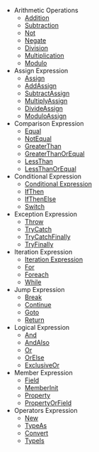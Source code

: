 - Arithmetic Operations
   - [Addition](arithmetic-operations/addition.md)
   - [Subtraction](arithmetic-operations/subtraction.md)
   - [Not](arithmetic-operations/not.md)
   - [Negate](arithmetic-operations/negate.md)
   - [Division](arithmetic-operations/division.md)
   - [Multiplication](arithmetic-operations/multiplication.md)
   - [Modulo](arithmetic-operations/modulo.md)
- Assign Expression
   - [Assign](assign-expression/assign.md)
   - [AddAssign](assign-expression/add-assign.md)
   - [SubtractAssign](assign-expression/subtract-assign.md)
   - [MultiplyAssign](assign-expression/multiply-assign.md)
   - [DivideAssign](assign-expression/divide-assign.md)
   - [ModuloAssign](assign-expression/modulo-assign.md)
- Comparison Expression
   - [Equal](comparison-expression/equal.md)
   - [NotEqual](comparison-expression/not-equal.md)
   - [GreaterThan](comparison-expression/greater-than.md)
   - [GreaterThanOrEqual](comparison-expression/greater-than-or-equal.md)
   - [LessThan](comparison-expression/less-than.md)
   - [LessThanOrEqual](comparison-expression/less-than-or-equal.md)
- Conditional Expression
   - [Conditional Expression](conditional-expression/condition.md)
   - [IfThen](conditional-expression/if-then.md)
   - [IfThenElse](conditional-expression/if-then-else.md)
   - [Switch](conditional-expression/switch.md)
- Exception Expression
   - [Throw](exception-expression/throw.md)
   - [TryCatch](exception-expression/try-catch.md)
   - [TryCatchFinally](exception-expression/try-catch-finally.md)
   - [TryFinally](exception-expression/try-finally.md)
- Iteration Expression
   - [Iteration Expression](iteration-expression/iteration-expression.md)
   - [For](iteration-expression/for.md)
   - [Foreach](iteration-expression/foreach.md)
   - [While](iteration-expression/while.md)
- Jump Expression
   - [Break](jump-expression/break.md)
   - [Continue](jump-expression/continue.md)
   - [Goto](jump-expression/goto.md)
   - [Return](jump-expression/return.md)
- Logical Expression
   - [And](logical-expression/and.md)
   - [AndAlso](logical-expression/and-also.md)
   - [Or](logical-expression/or.md)
   - [OrElse](logical-expression/or-else.md)
   - [ExclusiveOr](logical-expression/exclusive-or.md)
- Member Expression
   - [Field](member-expression/field.md)
   - [MemberInit](member-expression/member-init.md)
   - [Property](member-expression/property.md)
   - [PropertyOrField](member-expression/property-or-field.md)
- Operators Expression
   - [New](operators-expression/new.md)
   - [TypeAs](operators-expression/type-as.md)
   - [Convert](operators-expression/type-conversion.md)
   - [TypeIs](operators-expression/type-is.md)
